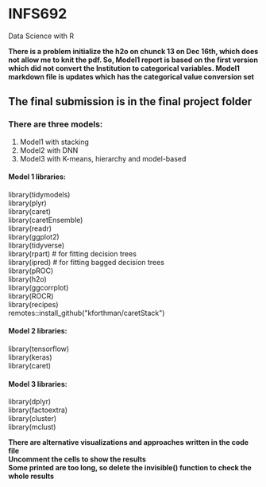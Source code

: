 # INFS692
Data Science with R

**There is a problem initialize the h2o on chunck 13 on Dec 16th, which does not allow me to knit the pdf. So, Model1 report is based on the first version which did not convert the Institution to categorical variables. Model1 markdown file is updates which has the categorical value conversion set**

## The final submission is in the final project folder
### There are three models: 
1. Model1 with stacking
3. Model2 with DNN
4. Model3 with K-means, hierarchy and model-based

#### Model 1 libraries:
library(tidymodels)<br>
library(plyr)<br>
library(caret)<br>
library(caretEnsemble)<br>
library(readr)<br>
library(ggplot2)<br>
library(tidyverse)<br>
library(rpart)       # for fitting decision trees<br>
library(ipred)       # for fitting bagged decision trees<br>
library(pROC)<br>
library(h2o)<br>
library(ggcorrplot)<br>
library(ROCR)<br>
library(recipes)<br>
remotes::install_github("kforthman/caretStack")<br>

#### Model 2 libraries:
library(tensorflow)<br>
library(keras)<br>
library(caret)<br>

#### Model 3 libraries:
library(dplyr)<br>
library(factoextra)<br>
library(cluster)<br>
library(mclust)<br>

**There are alternative visualizations and approaches written in the code file**<br>
**Uncomment the cells to show the results**<br>
**Some printed are too long, so delete the invisible() function to check the whole results**<br>
